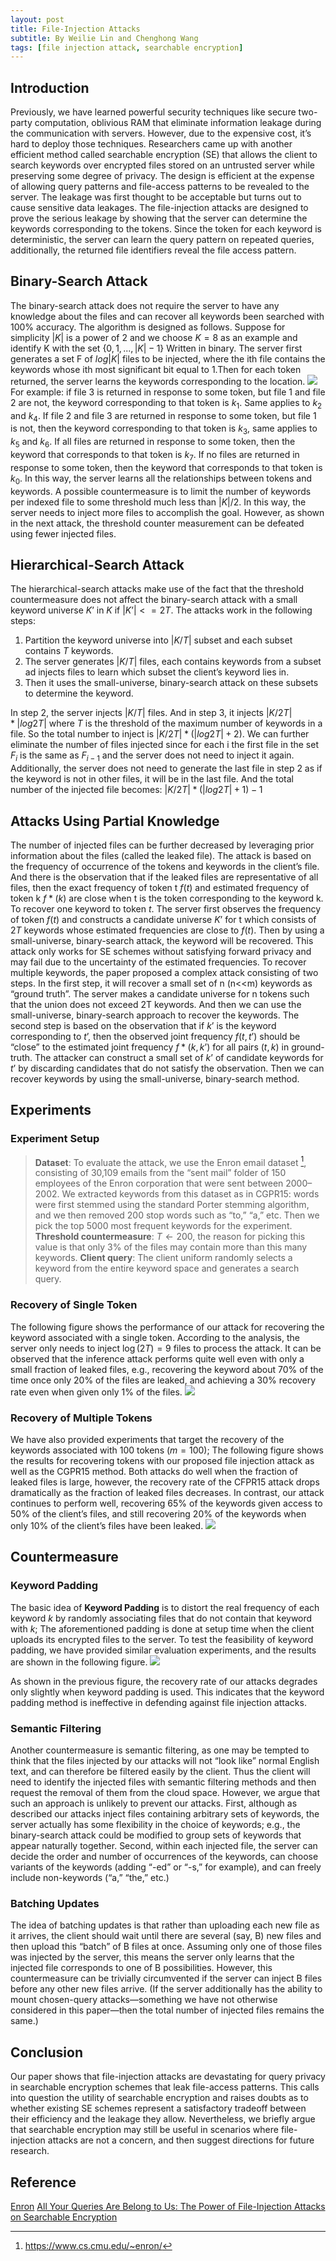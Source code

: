 ```yaml
---
layout: post
title: File-Injection Attacks
subtitle: By Weilie Lin and Chenghong Wang
tags: [file injection attack, searchable encryption]
---
```


## Introduction
Previously, we have learned powerful security techniques like secure two-party computation, oblivious RAM that eliminate information leakage during the communication with servers. However, due to the expensive cost, it’s hard to deploy those techniques. Researchers came up with another efficient method called searchable encryption (SE) that allows the client to search keywords over encrypted files stored on an untrusted server while preserving some degree of privacy. The design is efficient at the expense of allowing query patterns and file-access patterns to be revealed to the server. The leakage was first thought to be acceptable but turns out to cause sensitive data leakages. The file-injection attacks are designed to prove the serious leakage by showing that the server can determine the keywords corresponding to the tokens. Since the token for each keyword is deterministic, the server can learn the query pattern on repeated queries, additionally, the returned file identifiers reveal the file access pattern. 
## Binary-Search Attack
The binary-search attack does not require the server to have any knowledge about the files and can recover all keywords been searched with 100% accuracy. The algorithm is designed as follows. Suppose for simplicity $|K|$ is a power of 2 and we choose $K = 8$ as an example and identify K with the set $\{0,1,...,|K|-1\}$ Written in binary. 
The server first generates a set F of $log|K|$ files to be injected, where the ith file contains the keywords whose ith most significant bit equal to 1.Then for each token returned, the server learns the keywords corresponding to the location. 
![](https://i.imgur.com/9EMqhyN.png)
For example: if file 3 is returned in response to some token, but file 1 and file 2 are not, the keyword corresponding to that token is $k_1$. Same applies to $k_2$ and $k_4$. If file 2 and file 3 are returned in response to some token, but file 1 is not, then the keyword corresponding to that token is $k_3$, same applies to $k_5$ and $k_6$. If all files are returned in response to some token, then the keyword that corresponds to that token is $k_7$. If no files are returned in response to some token, then the keyword that corresponds to that token is $k_0$. In this way, the server learns all the relationships between tokens and keywords. 
A possible countermeasure is to limit the number of keywords per indexed file to some threshold much less than $|K|/2$. In this way, the server needs to inject more files to accomplish the goal. However, as shown in the next attack, the threshold counter measurement can be defeated using fewer injected files.

## Hierarchical-Search Attack 
The hierarchical-search attacks make use of the fact that the threshold countermeasure does not affect the binary-search attack with a small keyword universe $K’$ in $K$ if $|K’|<=2T$. The attacks work in the following steps:
1. Partition the keyword universe into $|K/T|$ subset and each subset contains $T$ keywords. 
2. The server generates $|K/T|$ files, each contains keywords from a subset ad injects files to learn which subset the client’s keyword lies in.
3. Then it uses the small-universe, binary-search attack on these subsets to determine the keyword.

In step 2, the server injects $|K/T|$ files. And in step 3, it injects $|K/2T|*|log2T|$ where $T$ is the threshold of the maximum number of keywords in a file. So the total number to inject is $|K/2T|*(|log2T|+2)$. We can further eliminate the number of files injected since for each i the first file in the set $F_i$ is the same as $F_{i-1}$ and the server does not need to inject it again. Additionally, the server does not need to generate the last file in step 2 as if the keyword is not in other files, it will be in the last file. And the total number of the injected file becomes: $|K/2T|*(|log2T|+1)-1$
## Attacks Using Partial Knowledge
The number of injected files can be further decreased by leveraging prior information about the files (called the leaked file). The attack is based on the frequency of occurrence of the tokens and keywords in the client’s file. And there is the observation that if the leaked files are representative of all files, then the exact frequency of token t $f(t)$ and estimated frequency of token k $f*(k)$ are close when t is the token corresponding to the keyword k.
To recover one keyword to token $t$. The server first observes the frequency of token $f(t)$ and constructs a candidate universe $K’$ for t which consists of $2T$ keywords whose estimated frequencies are close to $f(t)$. Then by using a small-universe, binary-search attack, the keyword will be recovered. This attack only works for SE schemes without satisfying forward privacy and may fail due to the uncertainty of the estimated frequencies.
To recover multiple keywords, the paper proposed a complex attack consisting of two steps.
In the first step, it will recover a small set of n (n<<m) keywords as “ground truth”. The server makes a candidate universe for n tokens such that the union does not exceed 2T keywords. And then we can use the small-universe, binary-search approach to recover the keywords.
The second step is based on the observation that if $k’$ is the keyword corresponding to $t’$, then the observed joint frequency $f(t, t’)$ should be “close” to the estimated joint frequency $f*(k, k’)$ for all pairs $(t, k)$ in ground-truth. The attacker can construct a small set of $k’$ of candidate keywords for $t’$ by discarding candidates that do not satisfy the observation. Then we can recover keywords by using the small-universe, binary-search method.



## Experiments 
### Experiment Setup
> **Dataset**: To evaluate the attack, we use the Enron email dataset [^2], consisting of 30,109 emails from the “sent mail” folder of 150 employees of the Enron corporation that were sent between 2000–2002. We extracted keywords from this dataset as in CGPR15: words were first stemmed using the standard Porter stemming algorithm, and we then removed 200 stop words such as “to,” “a,” etc. Then we pick the top 5000 most frequent keywords for the experiment.
> **Threshold countermeasure**: $T\gets200$, the reason for picking this value is that only 3% of the files may contain more than this many keywords.
> **Client query**: The client uniform randomly selects a keyword from the entire keyword space and generates a search query.


[^2]: https://www.cs.cmu.edu/~enron/

### Recovery of Single Token
The following figure shows the performance of our attack for recovering the keyword associated with a single token. According to the analysis, the server only needs to inject $\log(2T)=9$ files to process the attack. It can be observed that the inference attack performs quite well even with only a small fraction of leaked files, e.g., recovering the keyword about 70% of the time once only 20% of the files are leaked, and achieving a 30% recovery rate even when given only 1% of the files.
![](https://i.imgur.com/QNc8NOu.png)


### Recovery of Multiple Tokens
We have also provided experiments that target the recovery of the keywords associated with 100 tokens ($m=100$); The following figure shows the results for recovering tokens with our proposed file injection attack as well as the CGPR15 method. Both attacks do well when the fraction of leaked files is large, however, the recovery rate of the CFPR15 attack drops dramatically as the fraction of leaked files decreases. In contrast, our attack continues to perform well, recovering 65% of the keywords given access to 50% of the client’s files, and still recovering 20% of the keywords when only 10% of the client’s files have been leaked.
![](https://i.imgur.com/iW8xaZQ.png)


## Countermeasure
### Keyword Padding
The basic idea of **Keyword Padding** is to distort the real frequency of each keyword $k$ by randomly associating files that do not contain that keyword with $k$; The aforementioned padding is done at setup time when the client uploads its encrypted files to the server. To test the feasibility of keyword padding, we have provided similar evaluation experiments, and the results are shown in the following figure.
![](https://i.imgur.com/axLD4ze.png)

 As shown in the previous figure, the recovery rate of our attacks degrades only slightly when keyword padding is used. This indicates that the keyword padding method is ineffective in defending against file injection attacks.


### Semantic Filtering
Another countermeasure is semantic filtering, as one may be tempted to think that the files injected by our attacks will not “look like” normal English text, and can therefore be filtered easily by the client. Thus the client will need to identify the injected files with semantic filtering methods and then request the removal of them from the cloud space. However, we argue that such an approach is unlikely to prevent our attacks. First, although as described our attacks inject files containing arbitrary sets of keywords, the server actually has some flexibility in the choice of keywords; e.g., the binary-search attack could be modified to group sets of keywords that appear naturally together. Second, within each injected file, the server can decide the order and number of occurrences of the keywords, can choose variants of the keywords (adding “-ed” or “-s,” for example), and can freely include non-keywords (“a,” “the,” etc.) 


### Batching Updates
The idea of batching updates is that rather than uploading each new file as it arrives, the client should wait until there are several (say, B) new files and then upload this “batch” of B files at once. Assuming only one of those files was injected by the server, this means the server only learns that the injected file corresponds to one of B possibilities. However, this countermeasure can be trivially circumvented if the server can inject B files before any other new files arrive. (If the server additionally has the ability to mount chosen-query attacks—something we have not otherwise considered in this paper—then the total number of injected files remains the same.) 


## Conclusion

Our paper shows that file-injection attacks are devastating for query privacy in searchable encryption schemes that leak file-access patterns. This calls into question the utility of searchable encryption and raises doubts as to whether existing SE schemes represent a satisfactory tradeoff between their efficiency and the leakage they allow. Nevertheless, we briefly argue that searchable encryption may still be useful in scenarios where file-injection attacks are not a concern, and then suggest directions for future research.


## Reference
[Enron](https://www.cs.cmu.edu/~enron/)
[All Your Queries Are Belong to Us: The Power of File-Injection Attacks on Searchable Encryption](https://eprint.iacr.org/2016/172.pdf)
